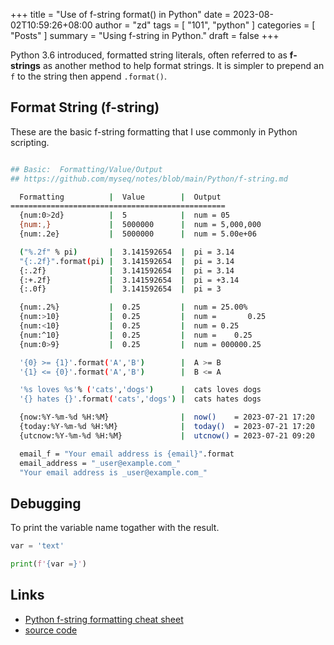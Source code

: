 +++
title =  "Use of f-string format() in Python"
date = 2023-08-02T10:59:26+08:00
author = "zd"
tags = [ "101", "python" ]
categories = [ "Posts" ]
summary = "Using f-string in Python."
draft = false
+++

Python 3.6 introduced, formatted string literals, often referred to as **f-strings** as another method to help format strings. It is simpler to prepend an `f` to the string then append `.format()`.

## Format String (f-string)

These are the basic f-string formatting that I use commonly in Python scripting. 

```bash

## Basic:  Formatting/Value/Output
## https://github.com/myseq/notes/blob/main/Python/f-string.md

  Formatting          |  Value        |  Output
================================================
  {num:0>2d}          |  5            |  num = 05
  {num:,}             |  5000000      |  num = 5,000,000
  {num:.2e}           |  5000000      |  num = 5.00e+06

  ("%.2f" % pi)       |  3.141592654  |  pi = 3.14
  "{:.2f}".format(pi) |  3.141592654  |  pi = 3.14
  {:.2f}              |  3.141592654  |  pi = 3.14
  {:+.2f}             |  3.141592654  |  pi = +3.14
  {:.0f}              |  3.141592654  |  pi = 3

  {num:.2%}           |  0.25         |  num = 25.00%
  {num:>10}           |  0.25         |  num =       0.25
  {num:<10}           |  0.25         |  num = 0.25
  {num:^10}           |  0.25         |  num =    0.25
  {num:0>9}           |  0.25         |  num = 000000.25

  '{0} >= {1}'.format('A','B')        |  A >= B
  '{1} <= {0}'.format('A','B')        |  B <= A

  '%s loves %s'% ('cats','dogs')      |  cats loves dogs
  '{} hates {}'.format('cats','dogs') |  cats hates dogs

  {now:%Y-%m-%d %H:%M}                |  now()    = 2023-07-21 17:20
  {today:%Y-%m-%d %H:%M}              |  today()  = 2023-07-21 17:20
  {utcnow:%Y-%m-%d %H:%M}             |  utcnow() = 2023-07-21 09:20

  email_f = "Your email address is {email}".format
  email_address = "_user@example.com_"
  "Your email address is _user@example.com_"

```

## Debugging

To print the variable name togather with the result.

```python
var = 'text'

print(f'{var =}')
```

## Links
 - [Python f-string formatting cheat sheet](https://cheatography.com/brianallan/cheat-sheets/python-f-strings-number-formatting/)
 - [source code](https://github.com/myseq/notes/blob/main/Python/f-string.md)



